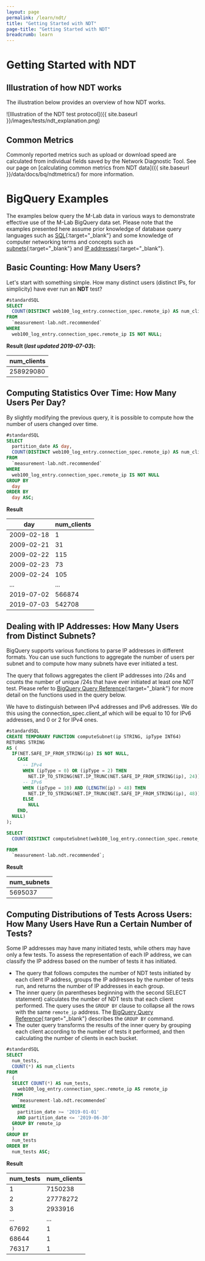 ```yaml
---
layout: page
permalink: /learn/ndt/
title: "Getting Started with NDT"
page-title: "Getting Started with NDT"
breadcrumb: learn
---
```


# Getting Started with NDT

## Illustration of how NDT works

The illustration below provides an overview of how NDT works.

![Illustration of the NDT test protocol]({{ site.baseurl }}/images/tests/ndt_explanation.png)

## Common Metrics

Commonly reported metrics such as upload or download speed are calculated from individual fields saved by the Network Diagnostic Tool. See our page on [calculating common metrics from NDT data]({{ site.baseurl }}/data/docs/bq/ndtmetrics/) for more information.

# BigQuery Examples

The examples below query the M-Lab data in various ways to demonstrate effective use of the M-Lab BigQuery data set. Please note that the examples presented here assume prior knowledge of database query languages such as [SQL](https://en.wikipedia.org/wiki/SQL){:target="_blank"} and some knowledge of computer networking terms and concepts such as [subnets](https://en.wikipedia.org/wiki/Subnetwork){:target="_blank"} and [IP addresses](https://en.wikipedia.org/wiki/IP_address){:target="_blank"}.

## Basic Counting: How Many Users?

Let's start with something simple. How many distinct users (distinct IPs, for simplicity) have ever run an **NDT** test?

~~~sql
#standardSQL
SELECT
  COUNT(DISTINCT web100_log_entry.connection_spec.remote_ip) AS num_clients
FROM
  `measurement-lab.ndt.recommended`
WHERE
  web100_log_entry.connection_spec.remote_ip IS NOT NULL;
~~~

**Result (_last updated 2019-07-03_):**

| num_clients |
|-------------|
| 258929080   |

## Computing Statistics Over Time: How Many Users Per Day?

By slightly modifying the previous query, it is possible to compute how the number of users changed over time.

~~~sql
#standardSQL
SELECT
  partition_date AS day,
  COUNT(DISTINCT web100_log_entry.connection_spec.remote_ip) AS num_clients
FROM
  `measurement-lab.ndt.recommended`
WHERE
  web100_log_entry.connection_spec.remote_ip IS NOT NULL
GROUP BY
  day
ORDER BY
  day ASC;
~~~

**Result**

|    day      | num_clients |
|-------------|-------------|
| 2009-02-18  |           1 |
| 2009-02-21  |          31 |
| 2009-02-22  |         115 |
| 2009-02-23  |          73 |
| 2009-02-24  |         105 |
| ...         |         ... |
| 2019-07-02  |      566874 |
| 2019-07-03  |      542708 |

## Dealing with IP Addresses: How Many Users from Distinct Subnets?

BigQuery supports various functions to parse IP addresses in different formats. You can use such functions to aggregate the number of users per subnet and to compute how many subnets have ever initiated a test.

The query that follows aggregates the client IP addresses into /24s and counts the number of unique /24s that have ever initiated at least one NDT test. Please refer to [BigQuery Query Reference](https://cloud.google.com/bigquery/query-reference){:target="_blank"} for more detail on the functions used in the query below.

We have to distinguish between IPv4 addresses and IPv6 addresses. We do this using the connection_spec.client_af which will be equal to 10 for IPv6 addresses, and 0 or 2 for IPv4 ones.

~~~sql
#standardSQL
CREATE TEMPORARY FUNCTION computeSubnet(ip STRING, ipType INT64)
RETURNS STRING
AS (
  IF(NET.SAFE_IP_FROM_STRING(ip) IS NOT NULL,
    CASE
      -- IPv4
      WHEN (ipType = 0) OR (ipType = 2) THEN
        NET.IP_TO_STRING(NET.IP_TRUNC(NET.SAFE_IP_FROM_STRING(ip), 24))
      -- IPv6
      WHEN (ipType = 10) AND (LENGTH(ip) > 48) THEN
        NET.IP_TO_STRING(NET.IP_TRUNC(NET.SAFE_IP_FROM_STRING(ip), 48))
      ELSE
        NULL
    END,
  NULL)
);

SELECT
  COUNT(DISTINCT computeSubnet(web100_log_entry.connection_spec.remote_ip, connection_spec.client_af)) AS num_subnets

FROM
  `measurement-lab.ndt.recommended`;
~~~

**Result**

| num_subnets |
|-------------|
| 5695037     |

## Computing Distributions of Tests Across Users: How Many Users Have Run a Certain Number of Tests?

Some IP addresses may have many initiated tests, while others may have only a few tests. To assess the representation of each IP address, we can classify the IP address based on the number of tests it has initiated.

* The query that follows computes the number of NDT tests initiated by each client IP address, groups the IP addresses by the number of tests run, and returns the number of IP addresses in each group.
* The inner query (in parentheses beginning with the second SELECT statement) calculates the number of NDT tests that each client performed. The query uses the `GROUP BY` clause to collapse all the rows with the same `remote_ip` address. The [BigQuery Query Reference](https://cloud.google.com/bigquery/docs/query-reference#groupby){:target="_blank"} describes the `GROUP BY` command.
* The outer query transforms the results of the inner query by grouping each client according to the number of tests it performed, and then calculating the number of clients in each bucket.

~~~sql
#standardSQL
SELECT
  num_tests,
  COUNT(*) AS num_clients
FROM
  (
  SELECT COUNT(*) AS num_tests,
    web100_log_entry.connection_spec.remote_ip AS remote_ip
  FROM
    `measurement-lab.ndt.recommended`
  WHERE
    partition_date >= '2019-01-01'
    AND partition_date <= '2019-06-30'
  GROUP BY remote_ip
  )
GROUP BY
  num_tests
ORDER BY
  num_tests ASC;
~~~

**Result**

|num_tests|num_clients|
|---------|-----------|
| 1       | 7150238   |
| 2       | 27778272  |
| 3       | 2933916   |
| ...     | ...       |
| 67692   | 1         |
| 68644   | 1         |
| 76317   | 1         |
